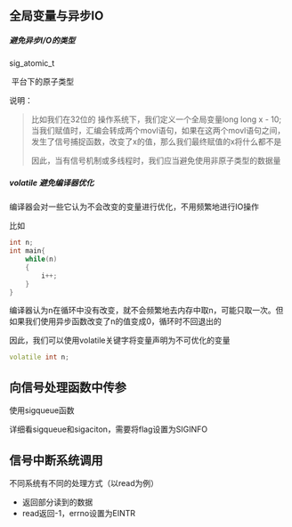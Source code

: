 ## 全局变量与异步IO

##### 避免异步I/O的类型

sig_atomic_t 

​	平台下的原子类型

说明：

> 比如我们在32位的 操作系统下，我们定义一个全局变量long long x - 10; 当我们赋值时，汇编会转成两个movl语句，如果在这两个movl语句之间，发生了信号捕捉函数，改变了x的值，那么我们最终赋值的x将什么都不是
>
> 因此，当有信号机制或多线程时，我们应当避免使用非原子类型的数据量



##### volatile 避免编译器优化

编译器会对一些它认为不会改变的变量进行优化，不用频繁地进行IO操作

比如

```c++
int n;
int main{
    while(n)
    {
        i++;
    }
}
```

编译器认为n在循环中没有改变，就不会频繁地去内存中取n，可能只取一次。但如果我们使用异步函数改变了n的值变成0，循环时不回退出的

因此，我们可以使用volatile关键字将变量声明为不可优化的变量

```c++
volatile int n;
```



## 向信号处理函数中传参

使用sigqueue函数

详细看sigqueue和sigaciton，需要将flag设置为SIGINFO



## 信号中断系统调用

不同系统有不同的处理方式（以read为例）

* 返回部分读到的数据
* read返回-1，errno设置为EINTR

